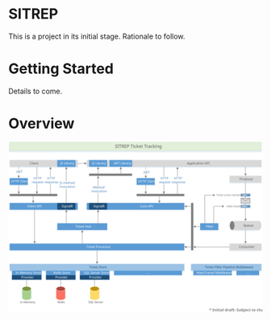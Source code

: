 # SITREP

This is a project in its initial stage. Rationale to follow.

# Getting Started

Details to come.

# Overview
![Project Overview](./docs/sitrep-ticket-tracking.svg)